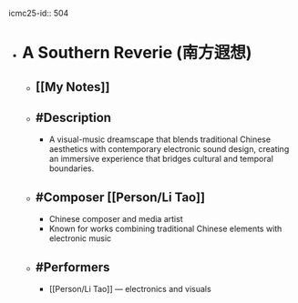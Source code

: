 icmc25-id:: 504

- # A Southern Reverie (南方遐想)
	- ## [[My Notes]]
	- ## #Description
		- A visual-music dreamscape that blends traditional Chinese aesthetics with contemporary electronic sound design, creating an immersive experience that bridges cultural and temporal boundaries.
	- ## #Composer [[Person/Li Tao]]
		- Chinese composer and media artist
		- Known for works combining traditional Chinese elements with electronic music
	- ## #Performers
		- [[Person/Li Tao]] — electronics and visuals 